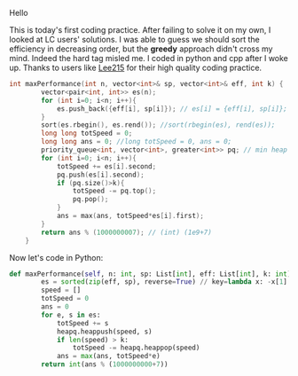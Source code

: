 Hello

This is today's first coding practice. After failing to solve it on my own, I looked at LC users' solutions. I was able to guess we should sort the efficiency in decreasing order, but the **greedy** approach didn't cross my mind. Indeed the hard tag misled me. I coded in python and cpp after I woke up. Thanks to users like [Lee215](https://leetcode.com/u/lee215/) for their high quality coding practice.
```cpp
int maxPerformance(int n, vector<int>& sp, vector<int>& eff, int k) {
        vector<pair<int, int>> es(n);
        for (int i=0; i<n; i++){
            es.push_back({eff[i], sp[i]}); // es[i] = {eff[i], sp[i]};
        }
        sort(es.rbegin(), es.rend()); //sort(rbegin(es), rend(es));
        long long totSpeed = 0; 
        long long ans = 0; //long totSpeed = 0, ans = 0;
        priority_queue<int, vector<int>, greater<int>> pq; // min heap
        for (int i=0; i<n; i++){
            totSpeed += es[i].second;
            pq.push(es[i].second);
            if (pq.size()>k){
                totSpeed -= pq.top();
                pq.pop();
            }
            ans = max(ans, totSpeed*es[i].first);
        }
        return ans % (1000000007); // (int) (1e9+7)
    }

```
Now let's code in Python:
```python
def maxPerformance(self, n: int, sp: List[int], eff: List[int], k: int) -> int:
        es = sorted(zip(eff, sp), reverse=True) // key=lambda x: -x[1]
        speed = []
        totSpeed = 0
        ans = 0
        for e, s in es:
            totSpeed += s
            heapq.heappush(speed, s)
            if len(speed) > k:
                totSpeed -= heapq.heappop(speed)
            ans = max(ans, totSpeed*e)
        return int(ans % (1000000000+7))
```
